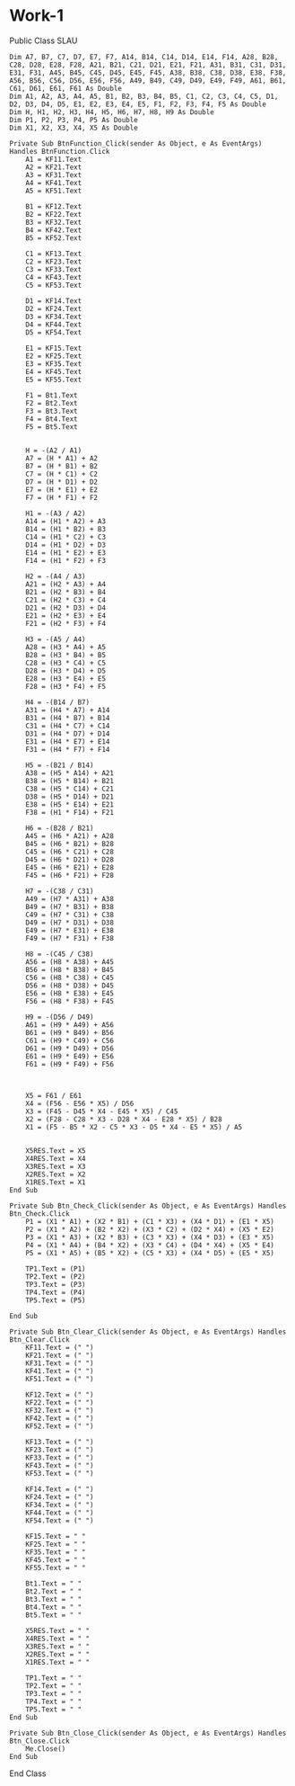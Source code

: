 # Work-1
Public Class SLAU

    Dim A7, B7, C7, D7, E7, F7, A14, B14, C14, D14, E14, F14, A28, B28, C28, D28, E28, F28, A21, B21, C21, D21, E21, F21, A31, B31, C31, D31, E31, F31, A45, B45, C45, D45, E45, F45, A38, B38, C38, D38, E38, F38, A56, B56, C56, D56, E56, F56, A49, B49, C49, D49, E49, F49, A61, B61, C61, D61, E61, F61 As Double
    Dim A1, A2, A3, A4, A5, B1, B2, B3, B4, B5, C1, C2, C3, C4, C5, D1, D2, D3, D4, D5, E1, E2, E3, E4, E5, F1, F2, F3, F4, F5 As Double
    Dim H, H1, H2, H3, H4, H5, H6, H7, H8, H9 As Double
    Dim P1, P2, P3, P4, P5 As Double
    Dim X1, X2, X3, X4, X5 As Double

    Private Sub BtnFunction_Click(sender As Object, e As EventArgs) Handles BtnFunction.Click
        A1 = KF11.Text
        A2 = KF21.Text
        A3 = KF31.Text
        A4 = KF41.Text
        A5 = KF51.Text

        B1 = KF12.Text
        B2 = KF22.Text
        B3 = KF32.Text
        B4 = KF42.Text
        B5 = KF52.Text

        C1 = KF13.Text
        C2 = KF23.Text
        C3 = KF33.Text
        C4 = KF43.Text
        C5 = KF53.Text

        D1 = KF14.Text
        D2 = KF24.Text
        D3 = KF34.Text
        D4 = KF44.Text
        D5 = KF54.Text

        E1 = KF15.Text
        E2 = KF25.Text
        E3 = KF35.Text
        E4 = KF45.Text
        E5 = KF55.Text

        F1 = Bt1.Text
        F2 = Bt2.Text
        F3 = Bt3.Text
        F4 = Bt4.Text
        F5 = Bt5.Text


        H = -(A2 / A1)
        A7 = (H * A1) + A2
        B7 = (H * B1) + B2
        C7 = (H * C1) + C2
        D7 = (H * D1) + D2
        E7 = (H * E1) + E2
        F7 = (H * F1) + F2

        H1 = -(A3 / A2)
        A14 = (H1 * A2) + A3
        B14 = (H1 * B2) + B3
        C14 = (H1 * C2) + C3
        D14 = (H1 * D2) + D3
        E14 = (H1 * E2) + E3
        F14 = (H1 * F2) + F3

        H2 = -(A4 / A3)
        A21 = (H2 * A3) + A4
        B21 = (H2 * B3) + B4
        C21 = (H2 * C3) + C4
        D21 = (H2 * D3) + D4
        E21 = (H2 * E3) + E4
        F21 = (H2 * F3) + F4

        H3 = -(A5 / A4)
        A28 = (H3 * A4) + A5
        B28 = (H3 * B4) + B5
        C28 = (H3 * C4) + C5
        D28 = (H3 * D4) + D5
        E28 = (H3 * E4) + E5
        F28 = (H3 * F4) + F5

        H4 = -(B14 / B7)
        A31 = (H4 * A7) + A14
        B31 = (H4 * B7) + B14
        C31 = (H4 * C7) + C14
        D31 = (H4 * D7) + D14
        E31 = (H4 * E7) + E14
        F31 = (H4 * F7) + F14

        H5 = -(B21 / B14)
        A38 = (H5 * A14) + A21
        B38 = (H5 * B14) + B21
        C38 = (H5 * C14) + C21
        D38 = (H5 * D14) + D21
        E38 = (H5 * E14) + E21
        F38 = (H1 * F14) + F21

        H6 = -(B28 / B21)
        A45 = (H6 * A21) + A28
        B45 = (H6 * B21) + B28
        C45 = (H6 * C21) + C28
        D45 = (H6 * D21) + D28
        E45 = (H6 * E21) + E28
        F45 = (H6 * F21) + F28

        H7 = -(C38 / C31)
        A49 = (H7 * A31) + A38
        B49 = (H7 * B31) + B38
        C49 = (H7 * C31) + C38
        D49 = (H7 * D31) + D38
        E49 = (H7 * E31) + E38
        F49 = (H7 * F31) + F38

        H8 = -(C45 / C38)
        A56 = (H8 * A38) + A45
        B56 = (H8 * B38) + B45
        C56 = (H8 * C38) + C45
        D56 = (H8 * D38) + D45
        E56 = (H8 * E38) + E45
        F56 = (H8 * F38) + F45

        H9 = -(D56 / D49)
        A61 = (H9 * A49) + A56
        B61 = (H9 * B49) + B56
        C61 = (H9 * C49) + C56
        D61 = (H9 * D49) + D56
        E61 = (H9 * E49) + E56
        F61 = (H9 * F49) + F56



        X5 = F61 / E61
        X4 = (F56 - E56 * X5) / D56
        X3 = (F45 - D45 * X4 - E45 * X5) / C45
        X2 = (F28 - C28 * X3 - D28 * X4 - E28 * X5) / B28
        X1 = (F5 - B5 * X2 - C5 * X3 - D5 * X4 - E5 * X5) / A5


        X5RES.Text = X5
        X4RES.Text = X4
        X3RES.Text = X3
        X2RES.Text = X2
        X1RES.Text = X1
    End Sub

    Private Sub Btn_Check_Click(sender As Object, e As EventArgs) Handles Btn_Check.Click
        P1 = (X1 * A1) + (X2 * B1) + (C1 * X3) + (X4 * D1) + (E1 * X5)
        P2 = (X1 * A2) + (B2 * X2) + (X3 * C2) + (D2 * X4) + (X5 * E2)
        P3 = (X1 * A3) + (X2 * B3) + (C3 * X3) + (X4 * D3) + (E3 * X5)
        P4 = (X1 * A4) + (B4 * X2) + (X3 * C4) + (D4 * X4) + (X5 * E4)
        P5 = (X1 * A5) + (B5 * X2) + (C5 * X3) + (X4 * D5) + (E5 * X5)

        TP1.Text = (P1)
        TP2.Text = (P2)
        TP3.Text = (P3)
        TP4.Text = (P4)
        TP5.Text = (P5)

    End Sub

    Private Sub Btn_Clear_Click(sender As Object, e As EventArgs) Handles Btn_Clear.Click
        KF11.Text = (" ")
        KF21.Text = (" ")
        KF31.Text = (" ")
        KF41.Text = (" ")
        KF51.Text = (" ")

        KF12.Text = (" ")
        KF22.Text = (" ")
        KF32.Text = (" ")
        KF42.Text = (" ")
        KF52.Text = (" ")

        KF13.Text = (" ")
        KF23.Text = (" ")
        KF33.Text = (" ")
        KF43.Text = (" ")
        KF53.Text = (" ")

        KF14.Text = (" ")
        KF24.Text = (" ")
        KF34.Text = (" ")
        KF44.Text = (" ")
        KF54.Text = (" ")

        KF15.Text = " "
        KF25.Text = " "
        KF35.Text = " "
        KF45.Text = " "
        KF55.Text = " "

        Bt1.Text = " "
        Bt2.Text = " "
        Bt3.Text = " "
        Bt4.Text = " "
        Bt5.Text = " "

        X5RES.Text = " "
        X4RES.Text = " "
        X3RES.Text = " "
        X2RES.Text = " "
        X1RES.Text = " "

        TP1.Text = " "
        TP2.Text = " "
        TP3.Text = " "
        TP4.Text = " "
        TP5.Text = " "
    End Sub

    Private Sub Btn_Close_Click(sender As Object, e As EventArgs) Handles Btn_Close.Click
        Me.Close()
    End Sub

End Class
